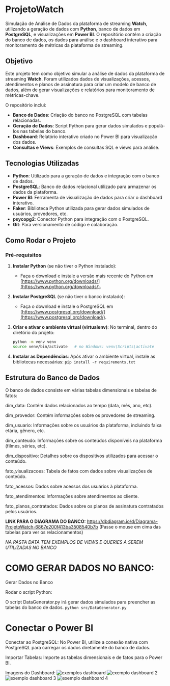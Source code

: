 # ProjetoWatch

Simulação de Análise de Dados da plataforma de streaming **Watch**, utilizando a geração de dados com **Python**, banco de dados em **PostgreSQL**, e visualizações em **Power BI**. O repositório contém a criação do banco de dados, os dados para análise e o dashboard interativo para monitoramento de métricas da plataforma de streaming.

## Objetivo

Este projeto tem como objetivo simular a análise de dados da plataforma de streaming  **Watch**. Foram utilizados dados de visualizações, acessos, atendimentos e planos de assinatura para criar um modelo de banco de dados, além de gerar visualizações e relatórios para monitoramento de métricas-chave.

O repositório inclui:
- **Banco de Dados**: Criação do banco no PostgreSQL com tabelas relacionadas.
- **Geração de Dados**: Script Python para gerar dados simulados e populá-los nas tabelas do banco.
- **Dashboard**: Relatório interativo criado no Power BI para visualização dos dados.
- **Consultas e Views**: Exemplos de consultas SQL e views para análise.

## Tecnologias Utilizadas

- **Python**: Utilizado para a geração de dados e integração com o banco de dados.
- **PostgreSQL**: Banco de dados relacional utilizado para armazenar os dados da plataforma.
- **Power BI**: Ferramenta de visualização de dados para criar o dashboard interativo.
- **Faker**: Biblioteca Python utilizada para gerar dados simulados de usuários, provedores, etc.
- **psycopg2**: Conector Python para integração com o PostgreSQL.
- **Git**: Para versionamento de código e colaboração.

## Como Rodar o Projeto

### Pré-requisitos

1. **Instalar Python** (se não tiver o Python instalado):
   - Faça o download e instale a versão mais recente do Python em [https://www.python.org/downloads/](https://www.python.org/downloads/).

2. **Instalar PostgreSQL** (se não tiver o banco instalado):
   - Faça o download e instale o PostgreSQL em [https://www.postgresql.org/download/](https://www.postgresql.org/download/).

3. **Criar e ativar o ambiente virtual (virtualenv)**:
   No terminal, dentro do diretório do projeto:
   ```bash
   python -m venv venv
   source venv/bin/activate   # no Windows: venv\Scripts\activate
4. **Instalar as Dependências**:
Após ativar o ambiente virtual, instale as bibliotecas necessárias:
  `pip install -r requirements.txt`

## Estrutura do Banco de Dados
O banco de dados consiste em várias tabelas dimensionais e tabelas de fatos:

dim_data: Contém dados relacionados ao tempo (data, mês, ano, etc).

dim_provedor: Contém informações sobre os provedores de streaming.

dim_usuario: Informações sobre os usuários da plataforma, incluindo faixa etária, gênero, etc.

dim_conteudo: Informações sobre os conteúdos disponíveis na plataforma (filmes, séries, etc).

dim_dispositivo: Detalhes sobre os dispositivos utilizados para acessar o conteúdo.

fato_visualizacoes: Tabela de fatos com dados sobre visualizações de conteúdo.

fato_acessos: Dados sobre acessos dos usuários à plataforma.

fato_atendimentos: Informações sobre atendimentos ao cliente.

fato_planos_contratados: Dados sobre os planos de assinatura contratados pelos usuários.

**LINK PARA O DIAGRAMA DO BANCO:** https://dbdiagram.io/d/Diagrama-ProjetoWatch-6867e200f413ba3508540b7b (Passe o mouse em cima das tabelas para ver os relacionamentos)

*NA PASTA DATA TEM EXEMPLOS DE VIEWS E QUERIES A SEREM UTILIZADAS NO BANCO*

# COMO GERAR DADOS NO BANCO:

Gerar Dados no Banco

Rodar o script Python:

O script DataGenerator.py irá gerar dados simulados para preencher as tabelas do banco de dados.
`python src/DataGenerator.py`

# Conectar o Power BI

Conectar ao PostgreSQL: No Power BI, utilize a conexão nativa com PostgreSQL para carregar os dados diretamente do banco de dados.

Importar Tabelas: Importe as tabelas dimensionais e de fatos para o Power BI.

Imagens do Dashboard:
![exemplos dashboard](https://github.com/user-attachments/assets/22f142b0-db55-4098-af8c-bf25c4880d8d)
![exemplo dashboard 2](https://github.com/user-attachments/assets/a7bd7447-3320-487c-a70e-327e6a7eab5e)
![exemplo dashboard 3](https://github.com/user-attachments/assets/d21d4d0a-a05d-4111-8181-6e9eccf8d242)
![exemplo dashboard 4](https://github.com/user-attachments/assets/ab0c1ed9-fbfa-45ac-8f2a-7bb80ac808bc)
